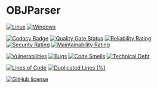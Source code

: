 # OBJParser
[![Linux](https://github.com/mtaygur/OBJParser/workflows/linux-cmake-vcpkg-build/badge.svg)](https://github.com/mtaygur/OBJParser/actions?query=workflow%3Alinux)
[![Windows](https://github.com/mtaygur/OBJParser/workflows/windows-cmake-vcpkg-build/badge.svg)](https://github.com/mtaygur/OBJParser/actions?query=workflow%3Awindows)

[![Codacy Badge](https://app.codacy.com/project/badge/Grade/eba9aa15be974a12b987f19c3bf1de0c)](https://app.codacy.com/gh/mtaygur/OBJParser/dashboard?utm_source=gh&utm_medium=referral&utm_content=&utm_campaign=Badge_grade)
[![Quality Gate Status](https://sonarcloud.io/api/project_badges/measure?project=mtaygur_OBJParser&metric=alert_status)](https://sonarcloud.io/summary/new_code?id=mtaygur_OBJParser)
[![Reliability Rating](https://sonarcloud.io/api/project_badges/measure?project=mtaygur_OBJParser&metric=reliability_rating)](https://sonarcloud.io/summary/new_code?id=mtaygur_OBJParser)
[![Security Rating](https://sonarcloud.io/api/project_badges/measure?project=mtaygur_OBJParser&metric=security_rating)](https://sonarcloud.io/summary/new_code?id=mtaygur_OBJParser)
[![Maintainability Rating](https://sonarcloud.io/api/project_badges/measure?project=mtaygur_OBJParser&metric=sqale_rating)](https://sonarcloud.io/summary/new_code?id=mtaygur_OBJParser)

[![Vulnerabilities](https://sonarcloud.io/api/project_badges/measure?project=mtaygur_OBJParser&metric=vulnerabilities)](https://sonarcloud.io/summary/new_code?id=mtaygur_OBJParser)
[![Bugs](https://sonarcloud.io/api/project_badges/measure?project=mtaygur_OBJParser&metric=bugs)](https://sonarcloud.io/summary/new_code?id=mtaygur_OBJParser)
[![Code Smells](https://sonarcloud.io/api/project_badges/measure?project=mtaygur_OBJParser&metric=code_smells)](https://sonarcloud.io/summary/new_code?id=mtaygur_OBJParser)
[![Technical Debt](https://sonarcloud.io/api/project_badges/measure?project=mtaygur_OBJParser&metric=sqale_index)](https://sonarcloud.io/summary/new_code?id=mtaygur_OBJParser)

[![Lines of Code](https://sonarcloud.io/api/project_badges/measure?project=mtaygur_OBJParser&metric=ncloc)](https://sonarcloud.io/summary/new_code?id=mtaygur_OBJParser)
[![Duplicated Lines (%)](https://sonarcloud.io/api/project_badges/measure?project=mtaygur_OBJParser&metric=duplicated_lines_density)](https://sonarcloud.io/summary/new_code?id=mtaygur_OBJParser)

[![GitHub license](https://img.shields.io/badge/license-GPL_3.0-blue)](https://github.com/mtaygur/OBJParser?tab=GPL-3.0-1-ov-file)

